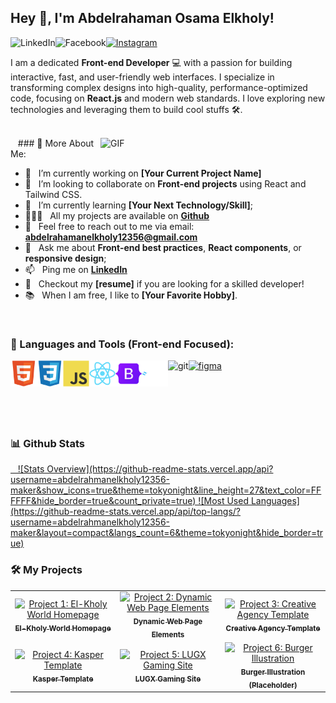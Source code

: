 ## Hey 👋, I'm Abdelrahaman Osama Elkholy!
<a href='https://www.linkedin.com/in/abdelrahman-elkholy-3803a32a4/' target="_blank"><img align='left' alt="LinkedIn" src="https://img.shields.io/badge/LinkedIn-%230077B5.svg?&style=flat-square&logo=linkedin&logoColor=white&color=071A2C" height='18px'/></a>
<a href='https://www.facebook.com/share/1JQt9QQq9d/' target="_blank"><img align='left' alt="Facebook" src="https://img.shields.io/badge/Facebook-%231877F2.svg?&style=flat-square&logo=facebook&logoColor=white&color=071A2C" height='18px'/></a>
<a href='https://www.instagram.com/abdelrahamanelkholy22?igsh=emJ5bWg3eHJ0bWZo' target="_blank"><img alt="Instagram" src="https://img.shields.io/badge/Instagram-%23E4405F.svg?&style=flat-square&logo=instagram&logoColor=white&color=071A2C" height='18px'/></a>


I am a dedicated **Front-end Developer** 💻 with a passion for building interactive, fast, and user-friendly web interfaces. I specialize in transforming complex designs into high-quality, performance-optimized code, focusing on **React.js** and modern web standards. I love exploring new technologies and leveraging them to build cool stuffs 🛠️.
<br/>
<br/>

<img align="right" alt="GIF" src="https://raw.githubusercontent.com/rahul-jha98/rahul-jha98/main/techstack.gif" width="360px"/>
  
### 🧐 More About Me:

- 🔭 &nbsp; I’m currently working on **[Your Current Project Name]**
- 🤝 &nbsp; I’m looking to collaborate on **Front-end projects** using React and Tailwind CSS.
- 🌱 &nbsp; I’m currently learning **[Your Next Technology/Skill]**;
- 👨🏻‍💻 &nbsp; All my projects are available on [**Github**](https://github.com/abdelrahmanelkholy12356-maker?tab=repositories)
- 📧 &nbsp; Feel free to reach out to me via email: **abdelrahamanelkholy12356@gmail.com**
- 💬 &nbsp; Ask me about **Front-end best practices**, **React components**, or **responsive design**;
- 📫 &nbsp; Ping me on [**LinkedIn**](https://www.linkedin.com/in/abdelrahman-elkholy-3803a32a4/)
- 📝 &nbsp; Checkout my **[resume]** if you are looking for a skilled developer! 
- 📚 &nbsp; When I am free, I like to **[Your Favorite Hobby]**. 

<br>

### 🔨 Languages and Tools (Front-end Focused):

<a href="https://developer.mozilla.org/en-US/docs/Web/HTML" target="_blank"><img align="left" alt="HTML5" height ="42px" src="https://raw.githubusercontent.com/devicons/devicon/master/icons/html5/html5-original.svg"></a>
<a href="https://developer.mozilla.org/en-US/docs/Web/CSS" target="_blank"><img align="left" alt="CSS3" height ="42px" src="https://raw.githubusercontent.com/devicons/devicon/master/icons/css3/css3-original.svg"></a>
<a href="https://developer.mozilla.org/en-US/docs/Web/JavaScript" target="_blank"> <img align="left" alt="JavaScript" height ="42px" src="https://raw.githubusercontent.com/devicons/devicon/master/icons/javascript/javascript-original.svg"> </a>
<a href="https://reactjs.org/" target="_blank"> <img align="left" alt="React" height ="42px" src="https://raw.githubusercontent.com/devicons/devicon/master/icons/react/react-original.svg"></a>
<a href="https://getbootstrap.com" target="_blank"><img align="left" alt="Bootstrap" height ="42px" src="https://raw.githubusercontent.com/devicons/devicon/master/icons/bootstrap/bootstrap-original.svg"></a>
<a href="https://tailwindcss.com/" target="_blank"><img align="left" alt="Tailwind CSS" height ="42px" src="https://raw.githubusercontent.com/devicons/devicon/master/icons/tailwindcss/tailwindcss-original-wordmark.svg"></a>
<a href="https://git-scm.com/" target="_blank"> <img src="https://raw.githubusercontent.com/rahul-jha98/github_readme_icons/main/language_and_tools/square/git-scm/git-scm.svg" align="left" alt="git" height='42px'/> </a>
<a href="https://www.figma.com/" target="_blank"> <img src="https://raw.githubusercontent.com/rahul-jha98/github_readme_icons/main/language_and_tools/square/figma/figma.svg" alt="figma" height='42px'/> </a>

<br><br><br><br>


### 📊 Github Stats
<a href='https://github.com/abdelrahmanelkholy12356-maker/abdelrahmanelkholy12356-maker'>
  
![Stats Overview](https://github-readme-stats.vercel.app/api?username=abdelrahmanelkholy12356-maker&show_icons=true&theme=tokyonight&line_height=27&text_color=FFFFFF&hide_border=true&count_private=true)
![Most Used Languages](https://github-readme-stats.vercel.app/api/top-langs/?username=abdelrahmanelkholy12356-maker&layout=compact&langs_count=6&theme=tokyonight&hide_border=true)

</a>

<br>

### 🛠️ My Projects
<table width="100%">
  <tr>
    <td width="33%" align="center">
      <a href="[Link to Project 1 live demo or repo]">
        <img src="https://github.com/abdelrahmanelkholy12356-maker/abdelrahmanelkholy12356-maker/blob/main/projects-screenshots/image-2.png" alt="Project 1: El-Kholy World Homepage" width="100%" />
        <br />
        <sub><b>El-Kholy World Homepage</b></sub>
      </a>
    </td>
    <td width="33%" align="center">
      <a href="[Link to Project 2 live demo or repo]">
        <img src="https://github.com/abdelrahmanelkholy12356-maker/abdelrahmanelkholy12356-maker/blob/main/projects-screenshots/image-3.png" alt="Project 2: Dynamic Web Page Elements" width="100%" />
        <br />
        <sub><b>Dynamic Web Page Elements</b></sub>
      </a>
    </td>
    <td width="33%" align="center">
      <a href="[Link to Project 3 live demo or repo]">
        <img src="https://github.com/abdelrahmanelkholy12356-maker/abdelrahmanelkholy12356-maker/blob/main/projects-screenshots/image-4.png" alt="Project 3: Creative Agency Template" width="100%" />
        <br />
        <sub><b>Creative Agency Template</b></sub>
      </a>
    </td>
  </tr>
  <tr>
    <td width="33%" align="center">
      <a href="[Link to Project 4 live demo or repo]">
        <img src="https://github.com/abdelrahmanelkholy12356-maker/abdelrahmanelkholy12356-maker/blob/main/projects-screenshots/image-5.png" alt="Project 4: Kasper Template" width="100%" />
        <br />
        <sub><b>Kasper Template</b></sub>
      </a>
    </td>
    <td width="33%" align="center">
      <a href="[Link to Project 5 live demo or repo]">
        <img src="https://github.com/abdelrahmanelkholy12356-maker/abdelrahmanelkholy12356-maker/blob/main/projects-screenshots/image-6.png" alt="Project 5: LUGX Gaming Site" width="100%" />
        <br />
        <sub><b>LUGX Gaming Site</b></sub>
      </a>
    </td>
    <td width="33%" align="center">
      <a href="[Link to Project 6 live demo or repo]">
        <img src="https://github.com/abdelrahmanelkholy12356-maker/abdelrahmanelkholy12356-maker/blob/main/projects-screenshots/image-1.png" alt="Project 6: Burger Illustration" width="100%" />
        <br />
        <sub><b>Burger Illustration (Placeholder)</b></sub>
      </a>
    </td>
  </tr>
</table>
  </a>
</div>
